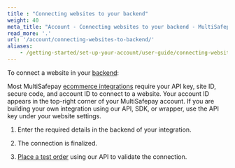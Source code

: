 ```yaml
---
title : "Connecting websites to your backend"
weight: 40
meta_title: "Account - Connecting websites to your backend - MultiSafepay Docs"
read_more: '.'
url: '/account/connecting-websites-to-backend/'
aliases:
    - /getting-started/set-up-your-account/user-guide/connecting-websites-to-your-backend/
---
```


To connect a website in your [backend](/glossaries/multisafepay-glossary/#backend):

Most MultiSafepay [ecommerce integrations](/integrations/ecommerce-integrations) require your API key, site ID, secure code, and account ID to connect to a website. Your account ID appears in the top-right corner of your MultiSafepay account. If you are building your own integration using our API, SDK, or wrapper, use the API key under your website settings.

1. Enter the required details in the backend of your integration.

2. The connection is finalized.

3. [Place a test order](https://docs.multisafepay.com/api/#orders) using our API to validate the connection.